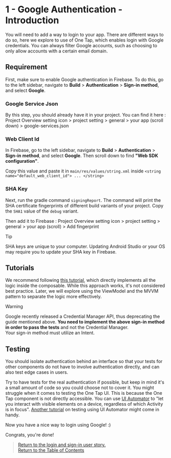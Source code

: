 # 1 - Google Authentication - Introduction

You will need to add a way to login to your app. There are different ways to do so, here we explore to use of One Tap, which enables login with Google credentials.
You can always filter Google accounts, such as choosing to only allow accounts with a certain email domain.

## Requirement

First, make sure to enable Google authentication in Firebase. To do this, go to the left sidebar, navigate to **Build** > **Authentication** > **Sign-in method**, and select **Google**.

### Google Service Json

By this step, you should already have it in your project. You can find it here : Project Overview setting icon > project setting > general > your app (scroll down) > google-services.json

### Web Client Id

In Firebase, go to the left sidebar, navigate to **Build** > **Authentication** > **Sign-in method**, and select **Google**. Then scroll down to find **"Web SDK configuration"**.

Copy this value and paste it in `main/res/values/string.xml` inside  `<string name="default_web_client_id"> ... </string>`

### SHA Key

Next, run the gradle command `signingReport`. The command will print the SHA certificate fingerprints of different build variants of your project. Copy the `SHA1` value of the `debug` variant.

Then add it to Firebase : Project Overview setting icon > project setting > general > your app (scroll) > Add fingerprint

> [!TIP]
> SHA keys are unique to your computer.
> Updating Android Studio or your OS may require you to update your SHA key in Firebase.

## Tutorials

We recommend following [this tutorial](https://www.composables.com/tutorials/firebase-auth), which directly implements all the logic inside the composable. While this approach works, it's not considered best practice. Later, we will explore using the ViewModel and the MVVM pattern to separate the logic more effectively.

>[!WARNING]  
> Google recently released a Credential Manager API, thus deprecating the guide mentioned above. **You need to implement the above sign-in method in order to pass the tests** and not the Credential Manager.  
> Your sign-in method must utilize an Intent.

## Testing

You should isolate authentication behind an interface so that your tests for other components do not have to involve authentication directly, and can also test edge cases in users.

Try to have tests for the real authentication if possible, but keep in mind it's a small amount of code so you could choose not to cover it. You might struggle when it comes to testing the One Tap UI. This is because the One Tap component is not directly accessible. You can use [UI Automator](https://developer.android.com/training/testing/other-components/ui-automator) to "let you interact with visible elements on a device, regardless of which Activity is in focus". [Another tutorial](https://google-developer-training.github.io/android-developer-fundamentals-course-concepts-v2/unit-2-user-experience/lesson-6-testing-your-ui/6-1-c-ui-testing/6-1-c-ui-testing.html#auto) on testing using UI Automator might come in handy.

Now you have a nice way to login using Google! :)

Congrats, you're done!

> [Return to the login and sign-in user story.](../ToDoApp/UserStories/UserStory.md#1-sign-in-and-login) \
> [Return to the Table of Contents](../../README.md#table-of-contents)
